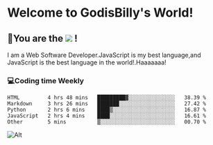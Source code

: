 # Welcome to GodisBilly's World!
## :partying_face:You are the  ![](https://visitor-badge.glitch.me/badge?page_id=Godisbilly.readme) !
I am a Web Software Developer.JavaScript is my best language,and JavaScript is the best language in the world!.Haaaaaaa!
### :computer:Coding time Weekly
  <!--START_SECTION:waka-->
```text
HTML         4 hrs 48 mins   █████████▓░░░░░░░░░░░░░░░   38.39 % 
Markdown     3 hrs 26 mins   ███████░░░░░░░░░░░░░░░░░░   27.42 % 
Python       2 hrs 6 mins    ████▒░░░░░░░░░░░░░░░░░░░░   16.87 % 
JavaScript   2 hrs 4 mins    ████░░░░░░░░░░░░░░░░░░░░░   16.61 % 
Other        5 mins          ▒░░░░░░░░░░░░░░░░░░░░░░░░   00.70 % 
```
<!--END_SECTION:waka-->
![Alt](https://repobeats.axiom.co/api/embed/eeff64f6cf3d966257bdb597911b88a4c137d508.svg "Repobeats analytics image")
